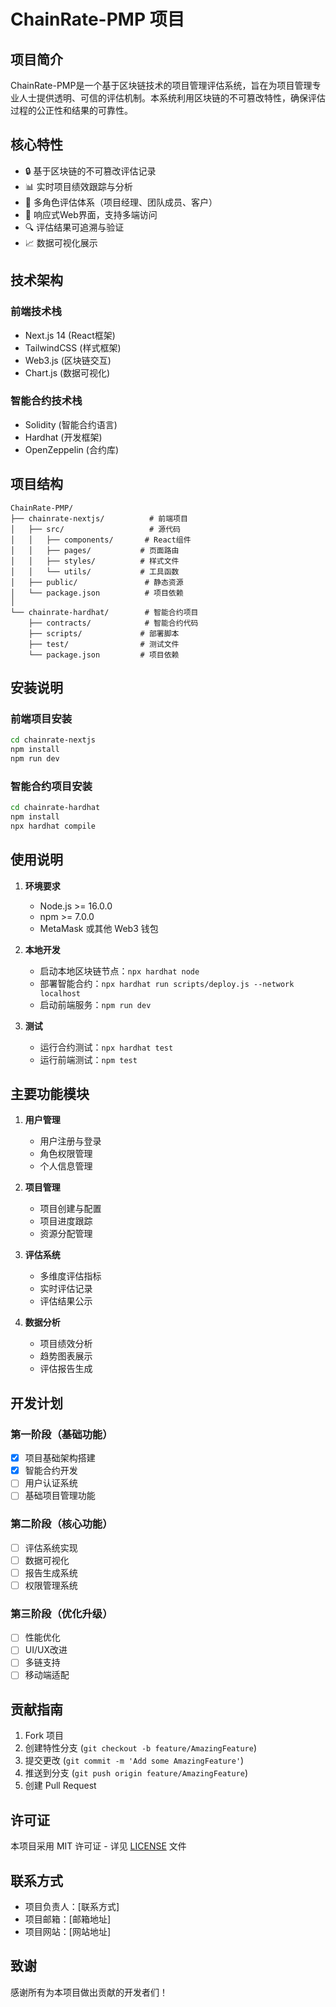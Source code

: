 # ChainRate-PMP 项目

## 项目简介
ChainRate-PMP是一个基于区块链技术的项目管理评估系统，旨在为项目管理专业人士提供透明、可信的评估机制。本系统利用区块链的不可篡改特性，确保评估过程的公正性和结果的可靠性。

## 核心特性
- 🔒 基于区块链的不可篡改评估记录
- 📊 实时项目绩效跟踪与分析
- 👥 多角色评估体系（项目经理、团队成员、客户）
- 📱 响应式Web界面，支持多端访问
- 🔍 评估结果可追溯与验证
- 📈 数据可视化展示

## 技术架构
### 前端技术栈
- Next.js 14 (React框架)
- TailwindCSS (样式框架)
- Web3.js (区块链交互)
- Chart.js (数据可视化)

### 智能合约技术栈
- Solidity (智能合约语言)
- Hardhat (开发框架)
- OpenZeppelin (合约库)

## 项目结构
```
ChainRate-PMP/
├── chainrate-nextjs/          # 前端项目
│   ├── src/                   # 源代码
│   │   ├── components/       # React组件
│   │   ├── pages/           # 页面路由
│   │   ├── styles/          # 样式文件
│   │   └── utils/           # 工具函数
│   ├── public/               # 静态资源
│   └── package.json          # 项目依赖
│
└── chainrate-hardhat/        # 智能合约项目
    ├── contracts/            # 智能合约代码
    ├── scripts/             # 部署脚本
    ├── test/                # 测试文件
    └── package.json         # 项目依赖
```

## 安装说明
### 前端项目安装
```bash
cd chainrate-nextjs
npm install
npm run dev
```

### 智能合约项目安装
```bash
cd chainrate-hardhat
npm install
npx hardhat compile
```

## 使用说明
1. **环境要求**
   - Node.js >= 16.0.0
   - npm >= 7.0.0
   - MetaMask 或其他 Web3 钱包

2. **本地开发**
   - 启动本地区块链节点：`npx hardhat node`
   - 部署智能合约：`npx hardhat run scripts/deploy.js --network localhost`
   - 启动前端服务：`npm run dev`

3. **测试**
   - 运行合约测试：`npx hardhat test`
   - 运行前端测试：`npm test`

## 主要功能模块
1. **用户管理**
   - 用户注册与登录
   - 角色权限管理
   - 个人信息管理

2. **项目管理**
   - 项目创建与配置
   - 项目进度跟踪
   - 资源分配管理

3. **评估系统**
   - 多维度评估指标
   - 实时评估记录
   - 评估结果公示

4. **数据分析**
   - 项目绩效分析
   - 趋势图表展示
   - 评估报告生成

## 开发计划
### 第一阶段（基础功能）
- [x] 项目基础架构搭建
- [x] 智能合约开发
- [ ] 用户认证系统
- [ ] 基础项目管理功能

### 第二阶段（核心功能）
- [ ] 评估系统实现
- [ ] 数据可视化
- [ ] 报告生成系统
- [ ] 权限管理系统

### 第三阶段（优化升级）
- [ ] 性能优化
- [ ] UI/UX改进
- [ ] 多链支持
- [ ] 移动端适配

## 贡献指南
1. Fork 项目
2. 创建特性分支 (`git checkout -b feature/AmazingFeature`)
3. 提交更改 (`git commit -m 'Add some AmazingFeature'`)
4. 推送到分支 (`git push origin feature/AmazingFeature`)
5. 创建 Pull Request

## 许可证
本项目采用 MIT 许可证 - 详见 [LICENSE](LICENSE) 文件

## 联系方式
- 项目负责人：[联系方式]
- 项目邮箱：[邮箱地址]
- 项目网站：[网站地址]

## 致谢
感谢所有为本项目做出贡献的开发者们！ 